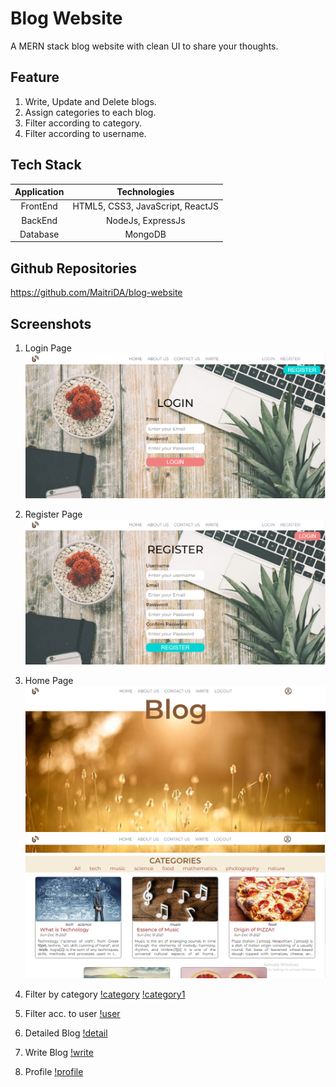 # Blog Website
A MERN stack blog website with clean UI to share your thoughts.


## Feature 
1) Write, Update and Delete blogs.
2) Assign categories to each blog.
3) Filter according to category.
4) Filter according to username.

## Tech Stack
| Application | Technologies |
| :------------: |:-------------:|
| FrontEnd | HTML5, CSS3, JavaScript, ReactJS |
| BackEnd  | NodeJs, ExpressJs |
| Database | MongoDB |

## Github Repositories
https://github.com/MaitriDA/blog-website

## Screenshots

1) Login Page
![Login](https://raw.githubusercontent.com/MaitriDA/blog-website/master/screenshot/login.PNG?token=GHSAT0AAAAAABQDKPNQYKFAEREUNKYSAIZ4YPJGZXQ)

2) Register Page
![Register](https://raw.githubusercontent.com/MaitriDA/blog-website/master/screenshot/register.PNG?token=GHSAT0AAAAAABQDKPNQK4GGADNZHKB7VEKAYPJG4JQ)

3) Home Page
![Home](https://raw.githubusercontent.com/MaitriDA/blog-website/master/screenshot/home.PNG?token=GHSAT0AAAAAABQDKPNQVCSMYUENSRK2DFXMYPJG5UQ)
![Home1](https://raw.githubusercontent.com/MaitriDA/blog-website/master/screenshot/home1.PNG?token=GHSAT0AAAAAABQDKPNR3ANNAYW5WXK67YTGYPJG6IA)

4) Filter by category
[!category](https://raw.githubusercontent.com/MaitriDA/blog-website/master/screenshot/cat.PNG?token=GHSAT0AAAAAABQDKPNR57V24URSZTQMIFMKYPJG7HQ)
[!category1](https://raw.githubusercontent.com/MaitriDA/blog-website/master/screenshot/cat2.PNG?token=GHSAT0AAAAAABQDKPNQR56IR5AXKH2VTBT6YPJHAGA)

5) Filter acc. to user
[!user](https://raw.githubusercontent.com/MaitriDA/blog-website/master/screenshot/filter%20by%20user.PNG?token=GHSAT0AAAAAABQDKPNR55MXZNP27YNOHC7KYPJHA6A)

6) Detailed Blog
[!detail](https://raw.githubusercontent.com/MaitriDA/blog-website/master/screenshot/single%20post.PNG?token=GHSAT0AAAAAABQDKPNR2RFSNROJPDUQ7II6YPJHCGQ)

7) Write Blog
[!write](https://raw.githubusercontent.com/MaitriDA/blog-website/master/screenshot/write.PNG?token=GHSAT0AAAAAABQDKPNQPWW34IBO57RYP2WEYPJHCZA)

8) Profile
[!profile](https://raw.githubusercontent.com/MaitriDA/blog-website/master/screenshot/profile.PNG?token=GHSAT0AAAAAABQDKPNRMPKWZSUZ7RLFMU4UYPJHDOA)
